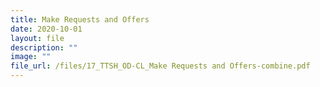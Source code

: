 ```yaml
---
title: Make Requests and Offers
date: 2020-10-01
layout: file
description: ""
image: ""
file_url: /files/17_TTSH_OD-CL_Make Requests and Offers-combine.pdf
---
```

